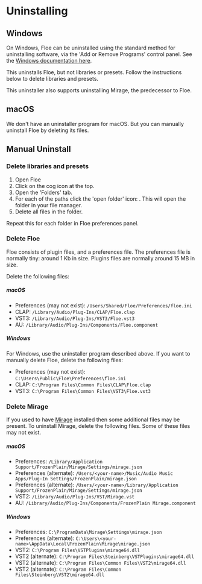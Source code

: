 <!--
SPDX-FileCopyrightText: 2024 Sam Windell
SPDX-License-Identifier: GPL-3.0-or-later
-->

# Uninstalling

## Windows

On Windows, Floe can be uninstalled using the standard method for uninstalling software, via the 'Add or Remove Programs' control panel. See the [Windows documentation here](https://support.microsoft.com/en-gb/windows/uninstall-or-remove-apps-and-programs-in-windows-4b55f974-2cc6-2d2b-d092-5905080eaf98).

This uninstalls Floe, but not libraries or presets. Follow the instructions below to delete libraries and presets.

This uninstaller also supports uninstalling Mirage, the predecessor to Floe.

## macOS

We don't have an uninstaller program for macOS. But you can manually uninstall Floe by deleting its files.


## Manual Uninstall

### Delete libraries and presets
1. Open Floe
1. Click on the cog icon <i class="fa fa-cog"></i> at the top.
1. Open the 'Folders' tab.
1. For each of the paths click the 'open folder' icon: <i class="fa fa-external-link-square"></i>. This will open the folder in your file manager.
1. Delete all files in the folder.

Repeat this for each folder in Floe preferences panel.

### Delete Floe
Floe consists of plugin files, and a preferences file. The preferences file is normally tiny: around 1 Kb in size. Plugins files are normally around 15 MB in size.

Delete the following files:

##### macOS
- Preferences (may not exist): `/Users/Shared/Floe/Preferences/floe.ini`
- CLAP: `/Library/Audio/Plug-Ins/CLAP/Floe.clap`
- VST3: `/Library/Audio/Plug-Ins/VST3/Floe.vst3`
- AU: `/Library/Audio/Plug-Ins/Components/Floe.component`

##### Windows
For Windows, use the uninstaller program described above. If you want to manually delete Floe, delete the following files:
- Preferences (may not exist): `C:\Users\Public\Floe\Preferences\floe.ini`
- CLAP: `C:\Program Files\Common Files\CLAP\Floe.clap`
- VST3: `C:\Program Files\Common Files\VST3\Floe.vst3`


### Delete Mirage
If you used to have [Mirage](../about/mirage.md) installed then some additional files may be present. To uninstall Mirage, delete the following files. Some of these files may not exist.

##### macOS
- Preferences: `/Library/Application Support/FrozenPlain/Mirage/Settings/mirage.json`
- Preferences (alternate): `/Users/<your-name>/Music/Audio Music Apps/Plug-In Settings/FrozenPlain/mirage.json`
- Preferences (alternate): `/Users/<your-name>/Library/Application Support/FrozenPlain/Mirage/Settings/mirage.json`
- VST2: `/Library/Audio/Plug-Ins/VST/Mirage.vst`
- AU: `/Library/Audio/Plug-Ins/Components/FrozenPlain Mirage.component`

##### Windows
- Preferences: `C:\ProgramData\Mirage\Settings\mirage.json`
- Preferences (alternate): `C:\Users\<your-name>\AppData\Local\FrozenPlain\Mirage\mirage.json`
- VST2: `C:\Program Files\VSTPlugins\mirage64.dll`
- VST2 (alternate): `C:\Program Files\Steinberg\VSTPlugins\mirage64.dll`
- VST2 (alternate): `C:\Program Files\Common Files\VST2\mirage64.dll`
- VST2 (alternate): `C:\Program Files\Common Files\Steinberg\VST2\mirage64.dll`
